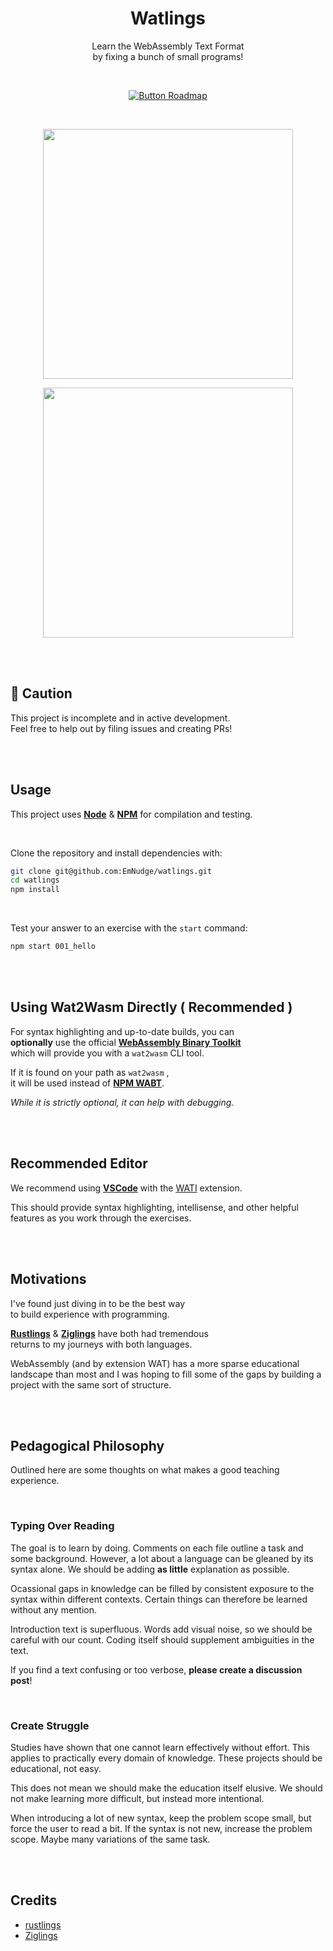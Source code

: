 
<div align = center >

# Watlings

Learn the WebAssembly Text Format  
by fixing a bunch of small programs!

<br>

[![Button Roadmap]][Roadmap]

<br>

<img
    width = 400
    src = https://github.com/EmNudge/watlings/assets/24513691/a720199d-75ce-41c5-84d6-014ef2b2eacd
/>

<img
    width = 400
    src = https://github.com/EmNudge/watlings/assets/24513691/1aa1e029-f871-41d6-a5fd-44997d82b148
/>

</div>

<br>
<br>

## 🚧 Caution

This project is incomplete and in active development.  
Feel free to help out by filing issues and creating PRs!

<br>
<br>

## Usage

This project uses **[Node]** & **[NPM]** for compilation and testing.

<br>

Clone the repository and install dependencies with:

```sh
git clone git@github.com:EmNudge/watlings.git
cd watlings
npm install
```

<br>

Test your answer to an exercise with the `start` command:

```sh
npm start 001_hello
```

<br>
<br>

## Using Wat2Wasm Directly ( Recommended )

For syntax highlighting and up-to-date builds, you can  
**optionally** use the official **[WebAssembly Binary Toolkit][WABT]**  
which will provide you with a `wat2wasm` CLI tool.

If it is found on your path as `wat2wasm`  ,  
it will be used instead of **[NPM WABT]**.

*While it is strictly optional, it can help with debugging.*

<br>
<br>

## Recommended Editor

We recommend using **[VSCode]** with the [WATI]() extension.

This should provide syntax highlighting, intellisense, and other helpful features as you work through the exercises.

<br>
<br>

## Motivations

I've found just diving in to be the best way  
to build experience with programming. 

**[Rustlings]** & **[Ziglings]** have both had tremendous  
returns to my journeys with both languages.

WebAssembly (and by extension WAT) has a more sparse educational landscape than most and I was hoping to fill some of the gaps by building a project with the same sort of structure.

<br>
<br>

## Pedagogical Philosophy

Outlined here are some thoughts on what makes a good teaching experience.

<br>

### Typing Over Reading

The goal is to learn by doing. Comments on each file outline a task and some background. However, a lot about a language can be gleaned by its syntax alone. We should be adding **as little** explanation as possible. 

Ocassional gaps in knowledge can be filled by consistent exposure to the syntax within different contexts. Certain things can therefore be learned without any mention.

Introduction text is superfluous. Words add visual noise, so we should be careful with our count. Coding itself should supplement ambiguities in the text.

If you find a text confusing or too verbose, **please create a discussion post**!

<br>

### Create Struggle

Studies have shown that one cannot learn effectively without effort. This applies to practically every domain of knowledge. These projects should be educational, not easy.

This does not mean we should make the education itself elusive. We should not make learning more difficult, but instead more intentional.

When introducing a lot of new syntax, keep the problem scope small, but force the user to read a bit. If the syntax is not new, increase the problem scope. Maybe many variations of the same task.

<br>
<br>

## Credits

- [rustlings](https://github.com/rust-lang/rustlings)
- [Ziglings](https://github.com/ratfactor/ziglings)

<br>


<!----------------------------------------------------------------------------->

[Exercise 1]: https://github.com/EmNudge/watlings/assets/24513691/a720199d-75ce-41c5-84d6-014ef2b2eacd

[Failing Test]: https://github.com/EmNudge/watlings/assets/24513691/1aa1e029-f871-41d6-a5fd-44997d82b148


[NPM WABT]: https://www.npmjs.com/package/wabt
[VSCode]: https://code.visualstudio.com
[WATI]: https://github.com/NateLevin1/wati
[WABT]: https://github.com/WebAssembly/wabt
[Node]: https://nodejs.org/en
[NPM]: https://www.npmjs.com/

[Roadmap]: https://github.com/users/EmNudge/projects/1

[Button Roadmap]: https://img.shields.io/badge/Roadmap-19A974?style=for-the-badge&logoColor=white&logo=openstreetmap

[Rustlings]: https://github.com/rust-lang/rustlings
[ziglings]: https://github.com/ratfactor/ziglings